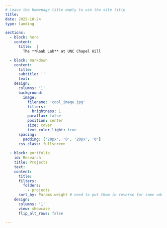 ```yaml
---
# Leave the homepage title empty to use the site title
title:
date: 2022-10-24
type: landing

sections:
  - block: hero
    content: 
      title:  | 
        The **Raab Lab** at UNC Chapel Hill

  - block: markdown
    content:
      title:
      subtitle: ''
      text:
    design:
      columns: '1'
      background:
        image: 
          filename: 'cool_image.jpg' 
          filters:
            brightness: 1
          parallax: false
          position: center
          size: cover
          text_color_light: true
      spacing:
        padding: ['20px', '0', '20px', '0']
      css_class: fullscreen   
     
  - block: portfolio
    id: Research
    title: Projects
    text: 
    content: 
      title: 
      filters: 
        folders: 
          - projects
      sort_by: Params.weight # need to put them in reverse for some odd reason
    design: 
      columns: '1'
      view: showcase
      flip_alt_rows: false

---
```


 